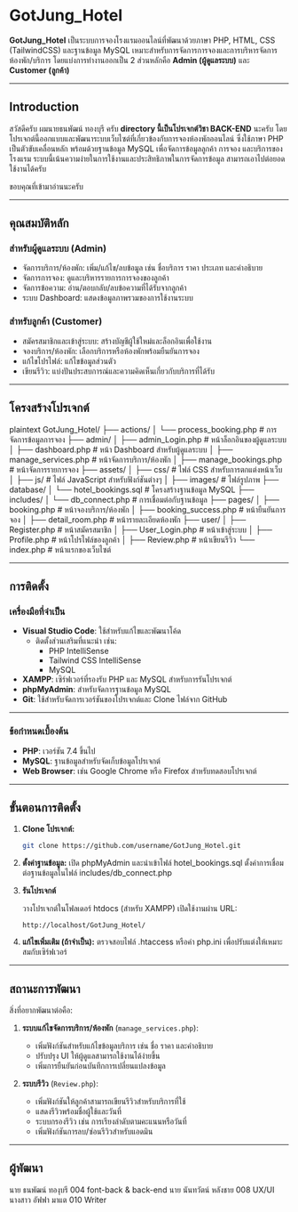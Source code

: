 # GotJung_Hotel

**GotJung_Hotel** เป็นระบบการจองโรงแรมออนไลน์ที่พัฒนาด้วยภาษา PHP, HTML, CSS (TailwindCSS) และฐานข้อมูล MySQL เหมาะสำหรับการจัดการการจองและการบริหารจัดการห้องพัก/บริการ โดยแบ่งการทำงานออกเป็น 2 ส่วนหลักคือ **Admin (ผู้ดูแลระบบ)** และ **Customer (ลูกค้า)**

---

## Introduction
สวัสดีครับ ผมนายธนพัฒน์ ทองบุรี ครับ **directory นี้เป็นโปรเจกต์วิชา BACK-END** นะครับ 
โดยโปรเจกต์นี้ออกแบบและพัฒนาระบบเว็บไซต์ที่เกี่ยวข้องกับการจองห้องพักออนไลน์ ซึ่งใช้ภาษา PHP เป็นตัวขับเคลื่อนหลัก 
พร้อมด้วยฐานข้อมูล MySQL เพื่อจัดการข้อมูลลูกค้า การจอง และบริการของโรงแรม 
ระบบนี้เน้นความง่ายในการใช้งานและประสิทธิภาพในการจัดการข้อมูล
สามารถเอาไปต่อยอดใช้งานได้ครับ

ขอบคุณที่เข้ามาอ่านนะครับ 

---

## **คุณสมบัติหลัก**

### **สำหรับผู้ดูแลระบบ (Admin)**
- จัดการบริการ/ห้องพัก: เพิ่ม/แก้ไข/ลบข้อมูล เช่น ชื่อบริการ ราคา ประเภท และคำอธิบาย
- จัดการการจอง: ดูและบริหารรายการการจองของลูกค้า
- จัดการข้อความ: อ่าน/ตอบกลับ/ลบข้อความที่ได้รับจากลูกค้า
- ระบบ Dashboard: แสดงข้อมูลภาพรวมของการใช้งานระบบ

### **สำหรับลูกค้า (Customer)**
- สมัครสมาชิกและเข้าสู่ระบบ: สร้างบัญชีผู้ใช้ใหม่และล็อกอินเพื่อใช้งาน
- จองบริการ/ห้องพัก: เลือกบริการหรือห้องพักพร้อมยืนยันการจอง
- แก้ไขโปรไฟล์: แก้ไขข้อมูลส่วนตัว
- เขียนรีวิว: แบ่งปันประสบการณ์และความคิดเห็นเกี่ยวกับบริการที่ได้รับ

---

## **โครงสร้างโปรเจกต์**

plaintext
GotJung_Hotel/
├── actions/
│   └── process_booking.php         # การจัดการข้อมูลการจอง
├── admin/
│   ├── admin_Login.php            # หน้าล็อกอินของผู้ดูแลระบบ
│   ├── dashboard.php              # หน้า Dashboard สำหรับผู้ดูแลระบบ
│   ├── manage_services.php        # หน้าจัดการบริการ/ห้องพัก
│   ├── manage_bookings.php        # หน้าจัดการรายการจอง
├── assets/
│   ├── css/                       # ไฟล์ CSS สำหรับการตกแต่งหน้าเว็บ
│   ├── js/                        # ไฟล์ JavaScript สำหรับฟังก์ชันต่างๆ
│   ├── images/                    # ไฟล์รูปภาพ
├── database/
│   └── hotel_bookings.sql          # โครงสร้างฐานข้อมูล MySQL
├── includes/
│   └── db_connect.php              # การเชื่อมต่อกับฐานข้อมูล
├── pages/
│   ├── booking.php                 # หน้าจองบริการ/ห้องพัก
│   ├── booking_success.php         # หน้ายืนยันการจอง
│   ├── detail_room.php             # หน้ารายละเอียดห้องพัก
├── user/
│   ├── Register.php                # หน้าสมัครสมาชิก
│   ├── User_Login.php              # หน้าเข้าสู่ระบบ
│   ├── Profile.php                 # หน้าโปรไฟล์ของลูกค้า
│   ├── Review.php                  # หน้าเขียนรีวิว
└── index.php                       # หน้าแรกของเว็บไซต์

---

## **การติดตั้ง**

### **เครื่องมือที่จำเป็น**
- **Visual Studio Code**: ใช้สำหรับแก้ไขและพัฒนาโค้ด
  - ติดตั้งส่วนเสริมที่แนะนำ เช่น:
    - PHP IntelliSense
    - Tailwind CSS IntelliSense
    - MySQL
- **XAMPP**: เซิร์ฟเวอร์ที่รองรับ PHP และ MySQL สำหรับการรันโปรเจกต์
- **phpMyAdmin**: สำหรับจัดการฐานข้อมูล MySQL
- **Git**: ใช้สำหรับจัดการเวอร์ชันของโปรเจกต์และ Clone ไฟล์จาก GitHub

---

### **ข้อกำหนดเบื้องต้น**
- **PHP**: เวอร์ชัน 7.4 ขึ้นไป
- **MySQL**: ฐานข้อมูลสำหรับจัดเก็บข้อมูลโปรเจกต์
- **Web Browser**: เช่น Google Chrome หรือ Firefox สำหรับทดสอบโปรเจกต์

---

## **ขั้นตอนการติดตั้ง**

1. **Clone โปรเจกต์:**
   ```bash
   git clone https://github.com/username/GotJung_Hotel.git

2. **ตั้งค่าฐานข้อมูล:**
    เปิด phpMyAdmin และนำเข้าไฟล์ hotel_bookings.sql
    ตั้งค่าการเชื่อมต่อฐานข้อมูลในไฟล์ includes/db_connect.php

3. **รันโปรเจกต์**

    วางโปรเจกต์ในโฟลเดอร์ htdocs (สำหรับ XAMPP)
    เปิดใช้งานผ่าน URL:
    ```ardunio
    http://localhost/GotJung_Hotel/

4. **แก้ไขเพิ่มเติม (ถ้าจำเป็น):**
    ตรวจสอบไฟล์ .htaccess หรือค่า php.ini เพื่อปรับแต่งให้เหมาะสมกับเซิร์ฟเวอร์

--- 

## **สถานะการพัฒนา**

สิ่งที่อยากพัฒนาต่อคือ:

1. **ระบบแก้ไขจัดการบริการ/ห้องพัก** (`manage_services.php`):  
   - เพิ่มฟังก์ชันสำหรับแก้ไขข้อมูลบริการ เช่น ชื่อ ราคา และคำอธิบาย
   - ปรับปรุง UI ให้ผู้ดูแลสามารถใช้งานได้ง่ายขึ้น
   - เพิ่มการยืนยันก่อนบันทึกการเปลี่ยนแปลงข้อมูล

2. **ระบบรีวิว** (`Review.php`):  
   - เพิ่มฟังก์ชันให้ลูกค้าสามารถเขียนรีวิวสำหรับบริการที่ใช้
   - แสดงรีวิวพร้อมชื่อผู้ใช้และวันที่
   - ระบบกรองรีวิว เช่น การเรียงลำดับตามคะแนนหรือวันที่
   - เพิ่มฟังก์ชันการลบ/ซ่อนรีวิวสำหรับแอดมิน

---

## ผู้พัฒนา
นาย ธนพัฒน์ ทองุบรี 004 font-back & back-end
นาย นันทวัตน์ หลังชาย 008 UX/UI
นางสาว อัฟฟา มาแต 010 Writer